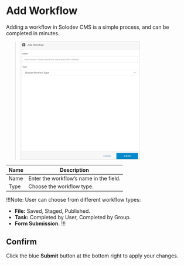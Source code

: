 # Add Workflow

Adding a workflow in Solodev CMS is a simple process, and can be completed in minutes.

><img src="../../../../images/workflow2.jpg" alt="workflow2" style="width: 70%; display: block"></a>


**Name** | **Description** 
:--- | ---
Name | Enter the workflow’s name in the field.
Type | Choose the workflow type.

!!!Note:
User can choose from different workflow types:
- **File:** Saved, Staged, Published.
- **Task:** Completed by User, Completed by Group.
- **Form Submission**.
!!!

## Confirm

Click the blue **Submit** button at the bottom right to apply your changes.
